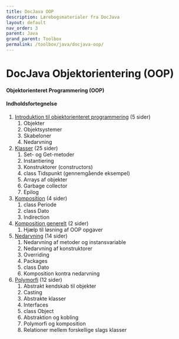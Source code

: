 ```yaml
---
title: DocJava OOP
description: Lærebogsmaterialer fra DocJava
layout: default
nav_order: 3
parent: Java
grand_parent: Toolbox
permalink: /toolbox/java/docjava-oop/
---
```


# DocJava Objektorientering (OOP)

#### Objektorienteret Programmering (OOP)

#### Indholdsfortegnelse

1. [Introduktion til objektorienteret programmering](./docs/docjava/oop/09_OOP_Introduktion.pdf) (5 sider)
    1. Objekter
    2. Objektsystemer
    3. Skabeloner
    4. Nedarvning
2. [Klasser](./docs/docjava/oop/10_01_OOP_Klasser.pdf) (25 sider)
    1. Set- og Get-metoder
    2. Instantiering
    3. Konstruktorer (constructors)
    4. class Tidspunkt (gennemgående eksempel)
    5. Arrays af objekter
    6. Garbage collector
    7. Epilog
3. [Komposition](./docs/docjava/oop/11_00_OOP_komposition.pdf) (4 sider)
    1. class Periode
    2. class Dato
    3. Indirection
4. [Komposition generelt](./docs/docjava/oop/11_01_OOP_komposition_generelt.pdf) (2 sider)
    1. Hjælp til løsning af OOP opgaver
5. [Nedarvning](./docs/docjava/oop/12_01_OOP_nedarvning.pdf) (14 sider)
    1. Nedarvning af metoder og instansvariable
    2. Nedarvning af konstruktorer
    3. Overriding
    4. Packages
    5. class Dato
    6. Komposition kontra nedarvning
6. [Polymorfi](./docs/docjava/oop/13_01_OOP_polymorfi.pdf) (12 sider)
    1. Abstrakt kendskab til objekter
    2. Casting
    3. Abstrakte klasser
    4. Interfaces
    5. class Object
    6. Abstraktion og kobling
    7. Polymorfi og komposition
    8. Relationer mellem forskellige slags klasser

